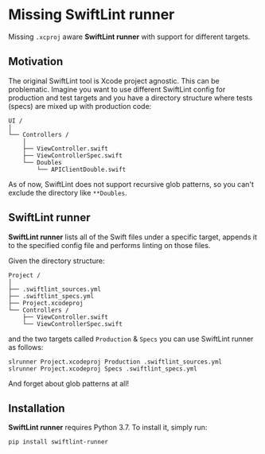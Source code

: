 # Missing SwiftLint runner

Missing `.xcproj` aware **SwiftLint runner** with support for different targets.

## Motivation

The original SwiftLint tool is Xcode project agnostic. This can be problematic. Imagine you want to use different SwiftLint config for production and test targets and you have a directory structure where tests (specs) are mixed up with production code:

```
UI /
│
└── Controllers /
    │
    ├── ViewController.swift
    ├── ViewControllerSpec.swift
    └── Doubles
        └── APIClientDouble.swift
```

As of now, SwiftLint does not support recursive glob patterns, so you can't exclude the directory like `**Doubles`. 

## SwiftLint runner

**SwiftLint runner** lists all of the Swift files under a specific target, appends it to the specified config file and performs linting on those files.

Given the directory structure:

```
Project /
│
├── .swiftlint_sources.yml
├── .swiftlint_specs.yml
├── Project.xcodeproj
└── Controllers /
    ├── ViewController.swift
    └── ViewControllerSpec.swift
```

and the two targets called `Production` & `Specs` you can use SwiftLint runner as follows:

```
slrunner Project.xcodeproj Production .swiftlint_sources.yml
slrunner Project.xcodeproj Specs .swiftlint_specs.yml
```

And forget about glob patterns at all!

## Installation

**SwiftLint runner** requires Python 3.7. To install it, simply run:

```
pip install swiftlint-runner
```
